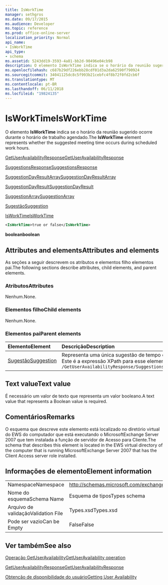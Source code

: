 ```yaml
---
title: IsWorkTime
manager: sethgros
ms.date: 09/17/2015
ms.audience: Developer
ms.topic: reference
ms.prod: office-online-server
localization_priority: Normal
api_name:
- IsWorkTime
api_type:
- schema
ms.assetid: 5243dd19-3593-4a81-bb2d-90496e04cb98
description: O elemento IsWorkTime indica se o horário da reunião sugerido ocorre durante o horário de trabalho agendado.
ms.openlocfilehash: c687b29df226ebb28cdf01d3a2da62590f790924
ms.sourcegitcommit: 34041125dc8c5f993b21cebfc4f8b72f0fd2cb6f
ms.translationtype: MT
ms.contentlocale: pt-BR
ms.lasthandoff: 06/11/2018
ms.locfileid: "19824135"
---
```

# <a name="isworktime"></a><span data-ttu-id="ea9b8-103">IsWorkTime</span><span class="sxs-lookup"><span data-stu-id="ea9b8-103">IsWorkTime</span></span>

<span data-ttu-id="ea9b8-104">O elemento **IsWorkTime** indica se o horário da reunião sugerido ocorre durante o horário de trabalho agendado.</span><span class="sxs-lookup"><span data-stu-id="ea9b8-104">The **IsWorkTime** element represents whether the suggested meeting time occurs during scheduled work hours.</span></span> 
  
[<span data-ttu-id="ea9b8-105">GetUserAvailabilityResponse</span><span class="sxs-lookup"><span data-stu-id="ea9b8-105">GetUserAvailabilityResponse</span></span>](getuseravailabilityresponse.md)
  
[<span data-ttu-id="ea9b8-106">SuggestionsResponse</span><span class="sxs-lookup"><span data-stu-id="ea9b8-106">SuggestionsResponse</span></span>](suggestionsresponse.md)
  
[<span data-ttu-id="ea9b8-107">SuggestionDayResultArray</span><span class="sxs-lookup"><span data-stu-id="ea9b8-107">SuggestionDayResultArray</span></span>](suggestiondayresultarray.md)
  
[<span data-ttu-id="ea9b8-108">SuggestionDayResult</span><span class="sxs-lookup"><span data-stu-id="ea9b8-108">SuggestionDayResult</span></span>](suggestiondayresult.md)
  
[<span data-ttu-id="ea9b8-109">SuggestionArray</span><span class="sxs-lookup"><span data-stu-id="ea9b8-109">SuggestionArray</span></span>](suggestionarray.md)
  
[<span data-ttu-id="ea9b8-110">Sugestão</span><span class="sxs-lookup"><span data-stu-id="ea9b8-110">Suggestion</span></span>](suggestion.md)
  
[<span data-ttu-id="ea9b8-111">IsWorkTime</span><span class="sxs-lookup"><span data-stu-id="ea9b8-111">IsWorkTime</span></span>](isworktime.md)
  
```xml
<IsWorkTime>true or false</IsWorkTime>
```

 <span data-ttu-id="ea9b8-112">**boolean**</span><span class="sxs-lookup"><span data-stu-id="ea9b8-112">**boolean**</span></span>
## <a name="attributes-and-elements"></a><span data-ttu-id="ea9b8-113">Attributes and elements</span><span class="sxs-lookup"><span data-stu-id="ea9b8-113">Attributes and elements</span></span>

<span data-ttu-id="ea9b8-114">As seções a seguir descrevem os atributos e elementos filho elementos pai.</span><span class="sxs-lookup"><span data-stu-id="ea9b8-114">The following sections describe attributes, child elements, and parent elements.</span></span>
  
### <a name="attributes"></a><span data-ttu-id="ea9b8-115">Atributos</span><span class="sxs-lookup"><span data-stu-id="ea9b8-115">Attributes</span></span>

<span data-ttu-id="ea9b8-116">Nenhum.</span><span class="sxs-lookup"><span data-stu-id="ea9b8-116">None.</span></span>
  
### <a name="child-elements"></a><span data-ttu-id="ea9b8-117">Elementos filho</span><span class="sxs-lookup"><span data-stu-id="ea9b8-117">Child elements</span></span>

<span data-ttu-id="ea9b8-118">Nenhum.</span><span class="sxs-lookup"><span data-stu-id="ea9b8-118">None.</span></span>
  
### <a name="parent-elements"></a><span data-ttu-id="ea9b8-119">Elementos pai</span><span class="sxs-lookup"><span data-stu-id="ea9b8-119">Parent elements</span></span>

|<span data-ttu-id="ea9b8-120">**Elemento**</span><span class="sxs-lookup"><span data-stu-id="ea9b8-120">**Element**</span></span>|<span data-ttu-id="ea9b8-121">**Descrição**</span><span class="sxs-lookup"><span data-stu-id="ea9b8-121">**Description**</span></span>|
|:-----|:-----|
|[<span data-ttu-id="ea9b8-122">Sugestão</span><span class="sxs-lookup"><span data-stu-id="ea9b8-122">Suggestion</span></span>](suggestion.md) <br/> |<span data-ttu-id="ea9b8-123">Representa uma única sugestão de tempo de reunião.</span><span class="sxs-lookup"><span data-stu-id="ea9b8-123">Represents a single meeting time suggestion.</span></span>  <br/> <span data-ttu-id="ea9b8-124">Este é a expressão XPath para esse elemento:</span><span class="sxs-lookup"><span data-stu-id="ea9b8-124">The following is the XPath expression to this element:</span></span>  <br/>  `/GetUserAvailabilityResponse/SuggestionsResponse/SuggestionDayResultArray/SuggestionDayResult[i]/SuggestionArray/Suggestion[i]` <br/> |
   
## <a name="text-value"></a><span data-ttu-id="ea9b8-125">Text value</span><span class="sxs-lookup"><span data-stu-id="ea9b8-125">Text value</span></span>

<span data-ttu-id="ea9b8-126">É necessário um valor de texto que representa um valor booleano.</span><span class="sxs-lookup"><span data-stu-id="ea9b8-126">A text value that represents a Boolean value is required.</span></span>
  
## <a name="remarks"></a><span data-ttu-id="ea9b8-127">Comentários</span><span class="sxs-lookup"><span data-stu-id="ea9b8-127">Remarks</span></span>

<span data-ttu-id="ea9b8-128">O esquema que descreve este elemento está localizado no diretório virtual do EWS do computador que está executando o MicrosoftExchange Server 2007 que tem instalada a função de servidor de Acesso para Cliente.</span><span class="sxs-lookup"><span data-stu-id="ea9b8-128">The schema that describes this element is located in the EWS virtual directory of the computer that is running MicrosoftExchange Server 2007 that has the Client Access server role installed.</span></span>
  
## <a name="element-information"></a><span data-ttu-id="ea9b8-129">Informações de elemento</span><span class="sxs-lookup"><span data-stu-id="ea9b8-129">Element information</span></span>

|||
|:-----|:-----|
|<span data-ttu-id="ea9b8-130">Namespace</span><span class="sxs-lookup"><span data-stu-id="ea9b8-130">Namespace</span></span>  <br/> |http://schemas.microsoft.com/exchange/services/2006/types  <br/> |
|<span data-ttu-id="ea9b8-131">Nome do esquema</span><span class="sxs-lookup"><span data-stu-id="ea9b8-131">Schema Name</span></span>  <br/> |<span data-ttu-id="ea9b8-132">Esquema de tipos</span><span class="sxs-lookup"><span data-stu-id="ea9b8-132">Types schema</span></span>  <br/> |
|<span data-ttu-id="ea9b8-133">Arquivo de validação</span><span class="sxs-lookup"><span data-stu-id="ea9b8-133">Validation File</span></span>  <br/> |<span data-ttu-id="ea9b8-134">Types.xsd</span><span class="sxs-lookup"><span data-stu-id="ea9b8-134">Types.xsd</span></span>  <br/> |
|<span data-ttu-id="ea9b8-135">Pode ser vazio</span><span class="sxs-lookup"><span data-stu-id="ea9b8-135">Can be Empty</span></span>  <br/> |<span data-ttu-id="ea9b8-136">False</span><span class="sxs-lookup"><span data-stu-id="ea9b8-136">False</span></span>  <br/> |
   
## <a name="see-also"></a><span data-ttu-id="ea9b8-137">Ver também</span><span class="sxs-lookup"><span data-stu-id="ea9b8-137">See also</span></span>



[<span data-ttu-id="ea9b8-138">Operação GetUserAvailability</span><span class="sxs-lookup"><span data-stu-id="ea9b8-138">GetUserAvailability operation</span></span>](getuseravailability-operation.md)
  
[<span data-ttu-id="ea9b8-139">GetUserAvailabilityResponse</span><span class="sxs-lookup"><span data-stu-id="ea9b8-139">GetUserAvailabilityResponse</span></span>](getuseravailabilityresponse.md)


[<span data-ttu-id="ea9b8-140">Obtenção de disponibilidade do usuário</span><span class="sxs-lookup"><span data-stu-id="ea9b8-140">Getting User Availability</span></span>](http://msdn.microsoft.com/library/d4133fcb-9b0f-4e6b-aadf-a389da83516a%28Office.15%29.aspx)

